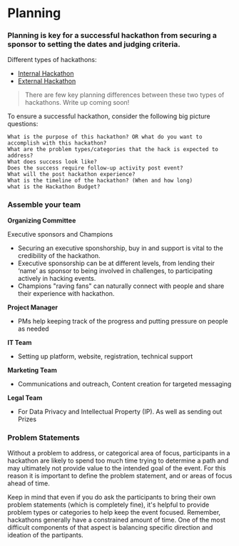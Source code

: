 # Planning

### Planning is key for a successful hackathon from securing a sponsor to setting the dates and judging criteria.

Different types of hackathons:

- [Internal Hackathon](../internal-hack/README.md)
- [External Hackathon](../community-hack/README.md)

> There are few key planning differences between these two types of hackathons. Write up coming soon!  

To ensure a successful hackathon, consider the following big picture questions:
 
	What is the purpose of this hackathon? OR what do you want to accomplish with this hackathon?
	What are the problem types/categories that the hack is expected to address?
	What does success look like?
	Does the success require follow-up activity post event?
	What will the post hackathon experience?
	What is the timeline of the hackathon? (When and how long)
	what is the Hackathon Budget?

### Assemble your team

**Organizing Committee**

Executive sponsors and Champions
- Securing an executive sponshorship, buy in and support is vital to the credibility of the hackathon. 
- Executive sponsorship can be at different levels, from lending their ‘name’ as sponsor to being involved in challenges, to 
participating actively in hacking events.
- Champions "raving fans" can naturally connect with people and share their experience with hackathon.


**Project Manager**
- PMs help keeping track of the progress and putting pressure on people as needed
	
**IT Team**
- Setting up  platform, website, registration, technical support
	
**Marketing Team**
- Communications and outreach, Content creation for targeted messaging
	
**Legal Team**
- For Data Privacy and Intellectual Property (IP). As well as sending out Prizes

### Problem Statements
Without a problem to address, or categorical area of focus, participants in a hackathon are likely to spend too much time trying to determine a path and may ultimately not provide value to the intended goal of the event. For this reason it is important to define the problem statement, and or areas of focus ahead of time.

Keep in mind that even if you do ask the participants to bring their own problem statements (which is completely fine), it's helpful to provide problem types or categories to help keep the event focused. Remember, hackathons generally have a constrained amount of time. One of the most difficult components of that aspect is balancing specific direction and ideation of the partipants.
